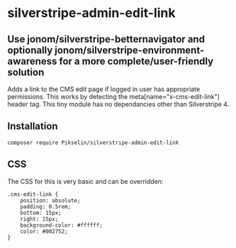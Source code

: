 # silverstripe-admin-edit-link

## Use jonom/silverstripe-betternavigator and optionally jonom/silverstripe-environment-awareness for a more complete/user-friendly solution

Adds a link to the CMS edit page if logged in user has appropriate permissions. This works by detecting the meta[name="x-cms-edit-link"] header tag.
This tiny module has no dependancies other than Silverstripe 4.

## Installation
`composer require Pikselin/silverstripe-admin-edit-link`

## CSS
The CSS for this is very basic and can be overridden:
```
.cms-edit-link {
    position: absolute;
    padding: 0.5rem;
    bottom: 15px;
    right: 15px;
    background-color: #ffffff;
    color: #002752;
}
```
